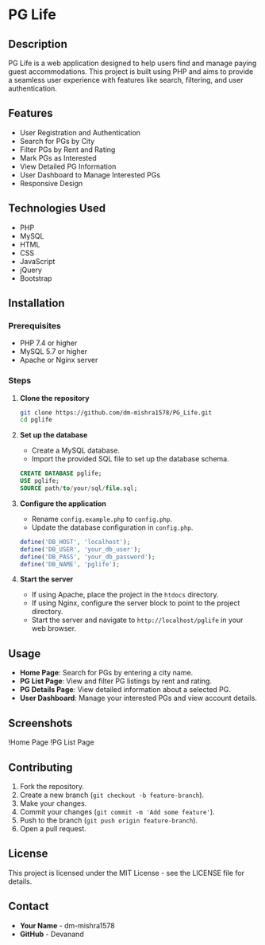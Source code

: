 # PG Life

## Description
PG Life is a web application designed to help users find and manage paying guest accommodations. This project is built using PHP and aims to provide a seamless user experience with features like search, filtering, and user authentication.

## Features
- User Registration and Authentication
- Search for PGs by City
- Filter PGs by Rent and Rating
- Mark PGs as Interested
- View Detailed PG Information
- User Dashboard to Manage Interested PGs
- Responsive Design

## Technologies Used
- PHP
- MySQL
- HTML
- CSS
- JavaScript
- jQuery
- Bootstrap

## Installation

### Prerequisites
- PHP 7.4 or higher
- MySQL 5.7 or higher
- Apache or Nginx server

### Steps
1. **Clone the repository**
    ```bash
    git clone https://github.com/dm-mishra1578/PG_Life.git
    cd pglife
    ```

2. **Set up the database**
    - Create a MySQL database.
    - Import the provided SQL file to set up the database schema.
    ```sql
    CREATE DATABASE pglife;
    USE pglife;
    SOURCE path/to/your/sql/file.sql;
    ```

3. **Configure the application**
    - Rename `config.example.php` to `config.php`.
    - Update the database configuration in `config.php`.
    ```php
    define('DB_HOST', 'localhost');
    define('DB_USER', 'your_db_user');
    define('DB_PASS', 'your_db_password');
    define('DB_NAME', 'pglife');
    ```

4. **Start the server**
    - If using Apache, place the project in the `htdocs` directory.
    - If using Nginx, configure the server block to point to the project directory.
    - Start the server and navigate to `http://localhost/pglife` in your web browser.

## Usage
- **Home Page**: Search for PGs by entering a city name.
- **PG List Page**: View and filter PG listings by rent and rating.
- **PG Details Page**: View detailed information about a selected PG.
- **User Dashboard**: Manage your interested PGs and view account details.

## Screenshots
!Home Page
!PG List Page

## Contributing
1. Fork the repository.
2. Create a new branch (`git checkout -b feature-branch`).
3. Make your changes.
4. Commit your changes (`git commit -m 'Add some feature'`).
5. Push to the branch (`git push origin feature-branch`).
6. Open a pull request.

## License
This project is licensed under the MIT License - see the LICENSE file for details.

## Contact
- **Your Name** - dm-mishra1578
- **GitHub** - Devanand
